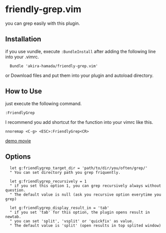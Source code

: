 friendly-grep.vim
============

you can grep easily with this plugin.

Installation
------------

if you use vundle, execute `:BundleInstall` after adding the following line into your .vimrc.

```vim:.vimrc
  Bundle 'akira-hamada/friendly-grep.vim'
```

or Download files and put them into your plugin and autoload directory.

How to Use
------------

just execute the following command.

`:FriendlyGrep`

I recommend you add shortcut for the function into your vimrc like this.

`nnoremap <C-g> <ESC>:FriendlyGrep<CR>`

<a href="http://www.youtube.com/watch?v=xpNYo39pCkg" target="_blank">demo movie</a>

Options
------------

```vim
  let g:friendlygrep_target_dir = 'path/to/dir/you/often/grep/'
  " You can set directory path you grep friquently.

  let g:friendlygrep_recursively = 1
  " if you set this option 1, you can grep recursively always without question.
  " The default value is null (ask you recursive option everytime you grep)

  let g:friendlygrep_display_result_in = 'tab'
  " if you set 'tab' for this option, the plugin opens result in newtab.
  " you can set 'split', 'vsplit' or 'quickfix' as value.
  " The default value is 'split' (open results in top splited window)
```
